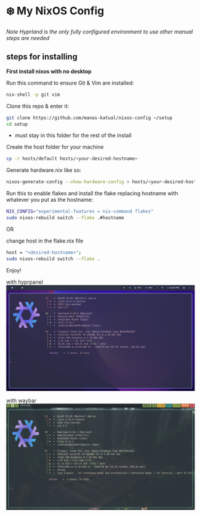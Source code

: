 # ❄️ My NixOS Config

_Note Hyprland is the only fully configured environment to use other manual
steps are needed_

## steps for installing

**First install nixos with no desktop**

Run this command to ensure Git & Vim are installed:

```bash
nix-shell -p git vim
```

Clone this repo & enter it:

```bash
git clone https://github.com/manas-katual/nixos-config ~/setup
cd setup
```

- must stay in this folder for the rest of the install

Create the host folder for your machine

```bash
cp -r hosts/default hosts/<your-desired-hostname>
```

Generate hardware.nix like so:

```bash
nixos-generate-config --show-hardware-config > hosts/<your-desired-hostname>/hardware-configuration.nix
```

Run this to enable flakes and install the flake replacing hostname with whatever
you put as the hostname:

```bash
NIX_CONFIG="experimental-features = nix-command flakes" 
sudo nixos-rebuild switch --flake .#hostname
```

OR

change host in the flake.nix file

```bash
host = "<desired-hostname>";
sudo nixos-rebuild switch --flake .
```

Enjoy!

with hyprpanel ![screenshot](./hyprpanel.png)

with waybar ![screenshot](./waybar.png)
